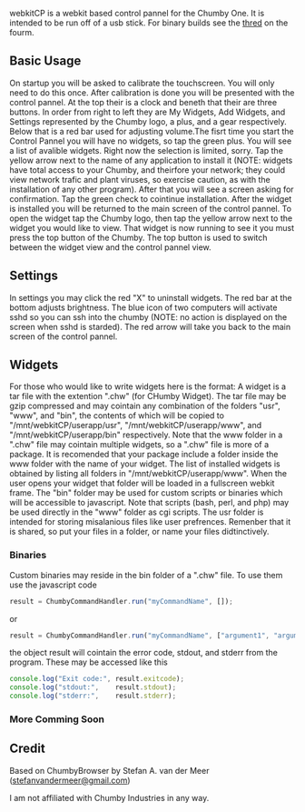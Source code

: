 webkitCP is a webkit based control pannel for the Chumby One. It is intended to be run off of a usb stick. For binary builds see the [thred](http://forum.chumby.com/viewtopic.php?id=8716) on the fourm.

## Basic Usage
On startup you will be asked to calibrate the touchscreen. You will only need to do this once. After calibration is done you will be presented with the control pannel. At the top their is a clock and beneth that their are three buttons. In order from right to left they are My Widgets, Add Widgets, and Settings represented by the Chumby logo, a plus, and a gear respectively. Below that is a red bar used for adjusting volume.The fisrt time you start the Control Pannel you will have no widgets, so tap the green plus. You will see a list of avalible widgets. Right now the selection is limited, sorry. Tap the yellow arrow next to the name of any application to install it (NOTE: widgets have total access to your Chumby, and theirfore your network; they could view network trafic and plant viruses, so exercise caution, as with the installation of any other program). After that you will see a screen asking for confirmation. Tap the green check to cointinue installation. After the widget is installed you will be returned to the main screen of the control pannel. To open the widget tap the Chumby logo, then tap the yellow arrow next to the widget you would like to view. That widget is now running to see it you must press the top button of the Chumby. The top button is used to switch between the widget view and the control pannel view.

## Settings
In settings you may click the red "X" to uninstall widgets. The red bar at the bottom adjusts brightness. The blue icon of two computers will activate sshd so you can ssh into the chumby (NOTE: no action is displayed on the screen when sshd is starded). The red arrow will take you back to the main screen of the control pannel.

## Widgets
For those who would like to write widgets here is the format: A widget is a tar file with the extention ".chw" (for CHumby Widget). The tar file may be gzip compressed and may cointain any combination of the folders "usr", "www", and "bin", the contents of which will be copied to "/mnt/webkitCP/userapp/usr", "/mnt/webkitCP/userapp/www", and "/mnt/webkitCP/userapp/bin" respectively. Note that the www folder in a ".chw" file may cointain multiple widgets, so a ".chw" file is more of a package. It is recomended that your package include a folder inside the www folder with the name of your widget. The list of installed widgets is obtained by listing all folders in "/mnt/webkitCP/userapp/www". When the user opens your widget that folder will be loaded in a fullscreen webkit frame. The "bin" folder may be used for custom scripts or binaries which will be accessible to javascript. Note that scripts (bash, perl, and php) may be used directly in the "www" folder as cgi scripts. The usr folder is intended for storing misalanious files like user prefrences. Remenber that it is shared, so put your files in a folder, or name your files didtinctively.

### Binaries
Custom binaries may reside in the bin folder of a ".chw" file. To use them use the javascript code
```javascript
result = ChumbyCommandHandler.run("myCommandName", []);
```
or
```javascript
result = ChumbyCommandHandler.run("myCommandName", ["argument1", "argument2", "argument3"]);
```
the object result will cointain the error code, stdout, and stderr from the program. These may be accessed like this
```javascript
console.log("Exit code:", result.exitcode);
console.log("stdout:",    result.stdout);
console.log("stderr:",    result.stderr);
````

### More Comming Soon

## Credit

Based on ChumbyBrowser by Stefan A. van der Meer (stefanvandermeer@gmail.com)

I am not affiliated with Chumby Industries in any way.

